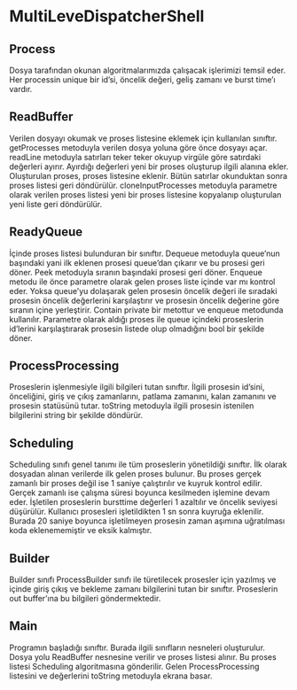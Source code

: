 # MultiLeveDispatcherShell

## Process
Dosya tarafından okunan algoritmalarımızda çalışacak işlerimizi temsil eder. Her processin unique bir id’si, öncelik değeri, geliş zamanı ve burst time’ı vardır.

## ReadBuffer
Verilen dosyayı okumak ve proses listesine eklemek için kullanılan sınıftır. getProcesses metoduyla verilen dosya yoluna göre önce dosyayı açar. readLine metoduyla satırları teker teker okuyup virgüle göre satırdaki değerleri ayırır. Ayırdığı değerleri yeni bir proses oluşturup ilgili alanına ekler. Oluşturulan proses, proses listesine eklenir. Bütün satırlar okunduktan sonra proses listesi geri döndürülür. cloneInputProcesses metoduyla parametre olarak verilen proses listesi yeni bir proses listesine kopyalanıp oluşturulan yeni liste geri döndürülür.

## ReadyQueue
İçinde proses listesi bulunduran bir sınıftır. Dequeue metoduyla queue’nun başındaki yani ilk eklenen prosesi queue’dan çıkarır ve bu prosesi geri döner. Peek metoduyla sıranın başındaki prosesi geri döner. Enqueue metodu ile önce parametre olarak gelen proses liste içinde var mı kontrol eder. Yoksa queue’yu dolaşarak gelen prosesin öncelik değeri ile sıradaki prosesin öncelik değerlerini karşılaştırır ve prosesin öncelik değerine göre sıranın içine yerleştirir. Contain private bir metottur ve enqueue metodunda kullanılır. Parametre olarak aldığı proses ile queue içindeki proseslerin id’lerini karşılaştırarak prosesin listede olup olmadığını bool bir şekilde döner. 

## ProcessProcessing
Proseslerin işlenmesiyle ilgili bilgileri tutan sınıftır. İlgili prosesin id’sini, önceliğini, giriş ve çıkış zamanlarını, patlama zamanını, kalan zamanını ve prosesin statüsünü tutar. toString metoduyla ilgili prosesin istenilen bilgilerini string bir şekilde döndürür.

## Scheduling
Scheduling sınıfı genel tanımı ile tüm proseslerin yönetildiği sınıftır. İlk olarak dosyadan alınan verilerde ilk gelen proses bulunur. Bu proses gerçek zamanlı bir proses değil ise 1 saniye çalıştırılır ve kuyruk kontrol edilir. Gerçek zamanlı ise çalışma süresi boyunca kesilmeden işlemine devam eder. İşletilen proseslerin bursttime değerleri 1 azaltılır ve öncelik seviyesi düşürülür. Kullanıcı prosesleri işletildikten 1 sn sonra kuyruğa eklenilir. Burada 20 saniye boyunca işletilmeyen prosesin zaman aşımına uğratılması koda eklenememiştir ve eksik kalmıştır.

## Builder
Builder sınıfı ProcessBuilder sınıfı ile türetilecek prosesler için yazılmış ve içinde giriş çıkış ve bekleme zamanı bilgilerini tutan bir sınıftır. Proseslerin out buffer’ına bu bilgileri göndermektedir.

## Main
Programın başladığı sınıftır. Burada ilgili sınıfların nesneleri oluşturulur. Dosya yolu ReadBuffer nesnesine verilir ve proses listesi alınır. Bu proses listesi Scheduling algoritmasına gönderilir. Gelen ProcessProcessing listesini ve değerlerini toString metoduyla ekrana basar.
